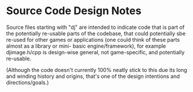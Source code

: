 # Source Code Design Notes

Source files starting with "dj" are intended to indicate code that is part of the potentially re-usable parts of the codebase, that could potentially  sbe re-used for other games or applications (one could think of these parts almost as a library or mini- basic engine/framework), for example djimage.h/cpp is design-wise general, not game-specific, and potentially re-usable.

(Although the code doesn't currently 100% neatly stick to this due its long and winding history and origins, that's one of the design intentions and directions/goals.)
